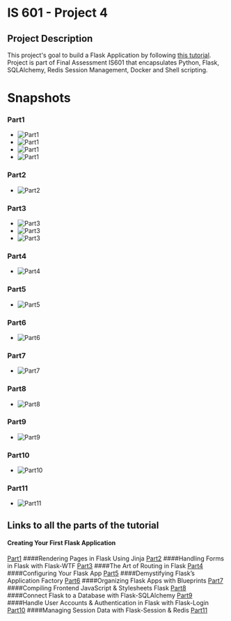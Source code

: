 # IS 601 - Project 4

## Project Description
This project's goal to build a Flask Application by following [this tutorial](https://hackersandslackers.com/your-first-flask-application).
Project is part of Final Assessment IS601 that encapsulates Python, Flask, SQLAlchemy, Redis Session Management, Docker and Shell scripting. 

# Snapshots

### Part1
* ![Part1](./snapshots/1.PNG)
* ![Part1](./snapshots/10.PNG)
* ![Part1](./snapshots/11.PNG)
* ![Part1](./snapshots/12.PNG)

### Part2
* ![Part2](./snapshots/2.PNG)

### Part3
* ![Part3](./snapshots/3.PNG)
* ![Part3](./snapshots/4.PNG)
* ![Part3](./snapshots/5.PNG)

### Part4
* ![Part4](./snapshots/6.PNG)

### Part5
* ![Part5](./snapshots/7.PNG)

### Part6
* ![Part6](./snapshots/5.PNG)

### Part7
* ![Part7](./snapshots/8.PNG)

### Part8
* ![Part8](./snapshots/7.PNG)

### Part9
* ![Part9](./snapshots/9.PNG)

### Part10
* ![Part10](./snapshots/13.PNG)

### Part11
* ![Part11](./snapshots/14.PNG)

## Links to all the parts of the tutorial
#### Creating Your First Flask Application
[Part1]("https://hackersandslackers.com/your-first-flask-application")
####Rendering Pages in Flask Using Jinja
[Part2]("https://hackersandslackers.com/flask-jinja-templates")
####Handling Forms in Flask with Flask-WTF
[Part3]("https://hackersandslackers.com/flask-wtforms-forms")
####The Art of Routing in Flask
[Part4]("https://hackersandslackers.com/flask-routes")
####Configuring Your Flask App
[Part5]("https://hackersandslackers.com/configure-flask-applications")
####Demystifying Flask’s Application Factory
[Part6]("https://hackersandslackers.com/flask-application-factory")
####Organizing Flask Apps with Blueprints
[Part7](https://hackersandslackers.com/flask-blueprints)
####Compiling Frontend JavaScript & Stylesheets Flask
[Part8]("https://hackersandslackers.com/flask-assets")
####Connect Flask to a Database with Flask-SQLAlchemy
[Part9](https://hackersandslackers.com/flask-sqlalchemy-database-models)
####Handle User Accounts & Authentication in Flask with Flask-Login
[Part10]("https://hackersandslackers.com/flask-login-user-authentication")
####Managing Session Data with Flask-Session & Redis
[Part11]("https://hackersandslackers.com/managing-user-session-variables-with-flask-sessions-and-redis")

